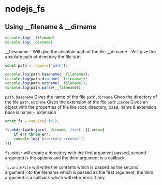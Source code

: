 # nodejs_fs

## Using __filename & __dirname

```js
console.log(__filename)
console.log(__dirname)
```

__fileaname - Will give the absolute path of the file
__dirname - Will give the absolute path of directory the file is in


```js
const path = require('path');

console.log(path.basename(__filename));
console.log(path.dirname(__filename));
console.log(path.extname(__filename));
console.log(path.parse(__filename));
```

`path.basename` Gives the name of the file
`path.dirname`  Gives the directory of the file
`path.extname` Gives the extension of the file
`path.parse` Gives an object with the properties of file like root, directory, base, name & extension. base is name + extension 


```js
const fs = require('fs');

fs.mkdir(path.join(__dirname,'/test',{},err=>{
    if err throw err;
    console.log('Directory created');
}))
```

`fs.mkdir` will create a directory with the first argument passed, second argument is the options and the third argument is a callback.

`fs.writeFile` will write the contents which is passed as the second argument into the filename which is passed as the first argument, the third argument is a callback which will retur error if any.
